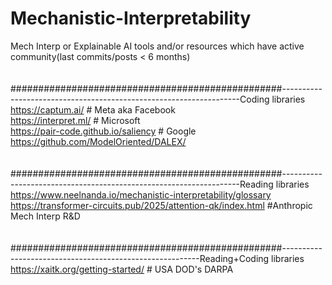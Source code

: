 # Mechanistic-Interpretability
Mech Interp or Explainable AI tools and/or resources which have active community(last commits/posts &lt; 6 months) 
<br>
<br>
<br>#################################################-------------------------------------------------------------------Coding libraries
<br>https://captum.ai/                                          # Meta aka Facebook
<br>https://interpret.ml/                                       # Microsoft
<br>https://pair-code.github.io/saliency                        # Google
<br>https://github.com/ModelOriented/DALEX/
<br>
<br>
<br>#################################################-------------------------------------------------------------------Reading libraries
<br>https://www.neelnanda.io/mechanistic-interpretability/glossary
<br>https://transformer-circuits.pub/2025/attention-qk/index.html         #Anthropic Mech Interp R&D
<br>
<br>
<br>#################################################---------------------------------------------------------Reading+Coding libraries
<br>https://xaitk.org/getting-started/    # USA DOD's DARPA 
